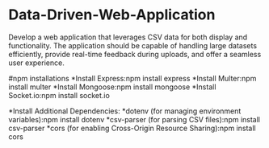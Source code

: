 # Data-Driven-Web-Application
Develop a web application that leverages CSV data for both display and functionality. The application should be capable of handling large datasets efficiently, provide real-time feedback during uploads, and offer a seamless user experience.

#npm installations
*Install Express:npm install express
*Install Multer:npm install multer
*Install Mongoose:npm install mongoose
*Install Socket.io:npm install socket.io

*Install Additional Dependencies:
*dotenv (for managing environment variables):npm install dotenv
*csv-parser (for parsing CSV files):npm install csv-parser
*cors (for enabling Cross-Origin Resource Sharing):npm install cors
